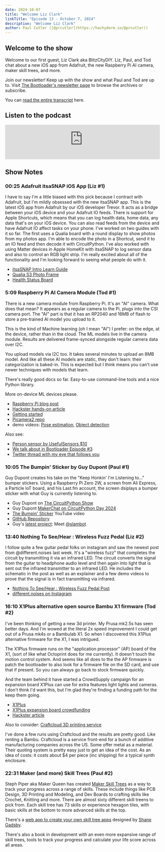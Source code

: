 ```yaml
---
date: 2024-10-07
title: "Welcome Liz Clark"
linkTitle: "Episode 13 - October 7, 2024"
description: "Welcome Liz Clark"
author: Paul Cutler ([@prcutler](https://hachyderm.io/@prcutler))
---
```


## Welcome to the show

Welcome to our first guest, Liz Clark aka BlitzCityDIY.  Liz, Paul, and Tod chat about a new iOS app from Adafruit, the new Raspberry Pi AI camera, maker skill trees, and more.

Join our newsletter!  Keep up with the show and what Paul and Tod are up to.  Visit [The Bootloader's newsletter page](https://buttondown.com/thebootloader) to browse the archives or subscribe.

You can [read the entire transcript](https://thebootloader.net/blog/2024/10/07/episode-13-transcript) here.

## Listen to the podcast

<iframe width="100%" height="112" frameborder="0" scrolling="no" style="width: 100%; height: 112px;  overflow: hidden;" src="https://www.circuitpythonshow.com/@thebootloader/episodes/welcome-liz-clark/embed/dark"></iframe>

## Show Notes

### 00:25 Adafruit itsaSNAP iOS App (Liz #1)
I have to say I'm a little biased with this pick because I contract with Adafruit, but I'm mildly obsessed with the new itsaSNAP app. This is the latest iOS app from Adafruit by our iOS developer Trevor. It acts as a bridge between your iOS device and your Adafruit IO feeds. There is support for Apple Shortcuts, which means that you can log health data, home data, any data that's on your iOS device. You can also read feeds from the device and have Adafruit IO affect tasks on your phone. I've worked on two guides with it so far. The first uses a Qualia board with a round display to show photos from my photos app. I'm able to encode the photo in a Shortcut, send it to an IO feed and then decode it with CircuitPython. I've also worked with using Matter devices in Apple HomeKit with itsaSNAP to log sensor data and also to control an RGB light strip. I'm really excited about all of the functionality and I'm looking forward to seeing what people do with it.

  - [itsaSNAP Intro Learn Guide](https://learn.adafruit.com/it-s-a-snap-by-adafruit/overview)
  - [Qualia S3 Photo Frame](https://learn.adafruit.com/qualia-s3-ios-photo-display-with-itsasnap)
  - [Health Status Board](https://learn.adafruit.com/itssnap-apple-fitness-status-board)

### 5:09 Raspberry Pi AI Camera Module (Tod #1)
There is a new camera module from Raspberry Pi. It's an "AI" camera.  What does that mean?
It appears as a regular camera to the Pi, plugs into the CSI camera port.
The "AI" part is that it has an RP2040 and 16MB of flash to store a pre-trained AI model you upload to it.

This is the kind of Machine learning (oh I mean "AI") I prefer: on the edge, at the device, rather than in the cloud.
The ML models live in the camera module. Results are delivered frame-synced alongside regular camera data over I2C.

You upload models via I2C too. It takes several minutes to upload an 8MB model.
And like all these AI models are static, they don't learn: their categorization is baked-in.
This is expected but I think means you can't use newer techniques with models that learn.

There's really good docs so far. Easy-to-use command-line tools and a nice Python library.

More on-device ML devices please.

  - [Raspberry Pi blog post](https://www.raspberrypi.com/news/raspberry-pi-ai-camera-on-sale-now/)
  - [Hackster hands-on article]( https://www.hackster.io/news/raspberry-pi-s-ai-eye-hands-on-with-the-raspberry-pi-ai-camera-module-383fb34afcf7)
  - [Getting started](https://www.raspberrypi.com/documentation/accessories/ai-camera.html)
  - [Picamera2 repo](https://github.com/raspberrypi/picamera2)
  - demo videos: [Pose estimation](https://www.youtube.com/watch?v=rloJNA_VuSA), [Object detection](https://www.youtube.com/watch?v=D-foRupzOiY)

  Also see:

  - [Person sensor by UsefulSensors $10](https://www.sparkfun.com/products/21231)
  - [We talk about in Bootloader Episode #3](https://thebootloader.net/blog/2022/10/24/episode-3-the-middle-is-a-pumpkin/#person-sensor-by-useful-sensorshttpswwwsparkfuncomproducts21231-tod-2-935)
  - [Twitter thread with my eye that follows you](https://x.com/todbot/status/1584662808691896320)


### 10:05 The Bumpin' Sticker by Guy Dupont (Paul #1)
Guy Dupont creates his take on the "Keep Honkin' I'm Listening to..." bumper stickers.  Using a Raspberry Pi Zero 2W, a screen from Ali Express, a Particle IoT board, and his Last.fm account, the screen dsiplays a bumper sticker with what Guy is currently listening to.
* Guy Dupont on [The CircuitPython Show](https://www.circuitpythonshow.com/@circuitpythonshow/episodes/guy-dupont)
* Guy Dupont [MakerChat on CircuitPython Day 2024](https://www.youtube.com/watch?v=cJ2dCxfGfyk)
* [The Bumpin' Sticker](https://www.youtube.com/watch?v=mWRPRW6pHIY) YouTube video
* [GitHub Repository](https://github.com/dupontgu/now-playing-bumper-sticker)
* Guy's [latest project](https://mastodon.social/@gvy_dvpont/113243477613806718): Meet [@slambot](https://mastodon.social/@slambot)

### 13:40 Nothing To See/Hear : Wireless Fuzz Pedal (Liz #2)
I follow quite a few guitar pedal folks on instagram and saw the newest post from @different.noises last week. It's a "wireless fuzz" that completes the circuit by transmitting it via an infrared LED. The circuit converts the signal from the guitar to headphone audio level and then again into light that is sent out the infrared transmitter to an infrared LED. He includes the schematic in the post as well as an explainer and a few demo videos to prove that the signal is in fact transmitting via infrared.
  - [Nothing To See/Hear : Wireless Fuzz Pedal Post](https://www.instagram.com/p/DAb1d48TZ7N/?igsh=bjBtaDZtaWl5YWs0&img_index=1)
  - [different.noises on Instagram](https://www.instagram.com/different.noises/)

### 16:10 X1Plus alternative open source Bambu X1 firmware (Tod #2)

I've been thinking of getting a new 3d printer. My Prusa mk2.5s has seen better days.
And I'm wowed at the literal 2x speed improvement I could get out of a Prusa mk4s or a Bambulab X1.
So when I discovered this X1Plus alternative firmware for the X1, I was intrigued.

The X1Plus firmware runs on the "application processor" (AP) board of the X1,
(sort of like what Octoprint does for me currently). It doesn't touch the motion control system.
And seems like all does to the the AP firmware is patch the bootloader to also look for a firmware file on the SD card, and use that if present.
So you can always go back to stock firmware quickly.

And the team behind it have started a CrowdSupply campaign for an expansion board X1Plus can use for
extra features light lights and cameras.  I don't think I'd want this, but I'm glad they're finding a funding path for the keep them going.

  - [X1Plus](https://github.com/X1Plus/X1Plus/wiki)
  - [X1Plus expansion board crowdfunding](https://www.crowdsupply.com/accelerated-tech/x1plus-expansion-board)
  - [Hackster article](https://www.crowdsupply.com/accelerated-tech/x1plus-expansion-board)

Also to consider: [Craftcloud 3D printing service](https://craftcloud3d.com/)

I've done a few runs using Craftcloud and the results are pretty good. Like renting a Bambu.
Craftcloud is a service front-end for a bunch of additive manufacturing companies across the US.
Some offer metal as a material.  Their quoting system is pretty easy just to get an idea of the cost.
As an idea of costs: it costs about $4 per piece (inc shipping) for a typical synth enclosure.

### 22:31 Maker (and more) Skill Trees (Paul #2)
Steph Piper aka Maker Queen has created [Maker Skill Trees](https://www.makerqueen.com.au/skill-trees-1) as a way to track your progress across a range of skills.  These include things like PCB Design, 3D Printing and Modeling, and Dev Boards to crafting skills like Crochet, Knitting and more.  There are almost sixty different skill treens to pick from.  Each skill tree has 73 skills or experience hexagon tiles, with basic skills at the bottom to more advanced skills at the top.

There's a [web app to create your own skill tree apps](https://schme16.github.io/MakerSkillTree-Generator/) designed by [Shane Gadsby](https://github.com/schme16).

There's also a book in development with an even more expansive range of skill trees, tools to track your progress and calculate your life score across all areas.
